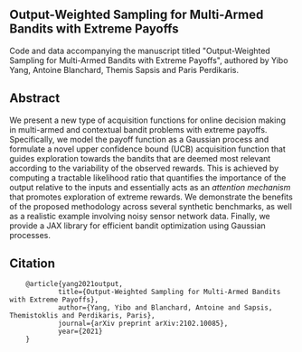 ## Output-Weighted Sampling for Multi-Armed Bandits with Extreme Payoffs

Code and data accompanying the manuscript titled "Output-Weighted Sampling for Multi-Armed Bandits with Extreme Payoffs", authored by Yibo Yang, Antoine Blanchard, Themis Sapsis and Paris Perdikaris.

## Abstract

We present a new type of acquisition functions for online decision making in multi-armed and contextual bandit problems with extreme payoffs. Specifically, we model the payoff function as a Gaussian process and formulate a novel upper confidence bound (UCB) acquisition function that guides exploration towards the bandits that are deemed most relevant according to the variability of the observed rewards. This is achieved by computing a tractable likelihood ratio that quantifies the importance of the output relative to the inputs and essentially acts as an *attention mechanism* that promotes exploration of extreme rewards. We demonstrate the benefits of the proposed methodology across several synthetic benchmarks, as well as a realistic example involving noisy sensor network data. Finally, we provide a JAX library for efficient bandit optimization using Gaussian processes. 

## Citation

        @article{yang2021output,
                title={Output-Weighted Sampling for Multi-Armed Bandits with Extreme Payoffs},
                author={Yang, Yibo and Blanchard, Antoine and Sapsis, Themistoklis and Perdikaris, Paris},
                journal={arXiv preprint arXiv:2102.10085},
                year={2021}
        }
